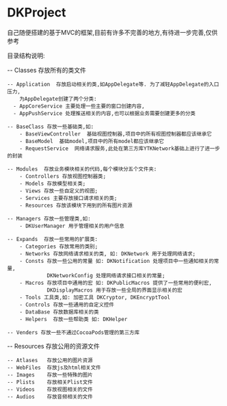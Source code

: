 # DKProject

自己随便搭建的基于MVC的框架,目前有许多不完善的地方,有待进一步完善,仅供参考

目录结构说明:

-- Classes    存放所有的类文件
    
    -- Application  存放启动相关的类,如AppDelegate等. 为了减轻AppDelegate的入口压力,
        为AppDelegate创建了两个分类: 
      - AppCoreService 主要处理一些主要的窗口创建内容, 
      - AppPushService 处理推送相关的内容,也可以根据业务需要创建更多的分类
    
    -- BaseClass 存放一些基础类,如: 
        - BaseViewController  基础视图控制器,项目中的所有视图控制器都应该继承它
        - BaseModel  基础model,项目中的所有model都应该继承它
        - RequestService  网络请求服务,此处在第三方库YTKNetwork基础上进行了进一步的封装
    
    -- Modules  存放业务模块相关的代码,每个模块分五个文件夹: 
        - Controllers 存放视图控制器类; 
        - Models 存放模型相关类; 
        - Views 存放一些自定义的视图; 
        - Services 主要存放接口请求相关的类; 
        - Resources 存放该模块下用到的所有图片资源
    
    -- Managers 存放一些管理类,如: 
        - DKUserManager 用于管理相关的用户信息
    
    -- Expands  存放一些常用的扩展类:
        - Categories 存放常用的类别; 
        - Networks 存放网络请求相关的类, 如: DKNetwork 用于处理网络请求; 
        - Consts 存放一些公用的常量 如: DKNotification 处理项目中一些通知相关的常量, 
                 DKNetworkConfig 处理网络请求接口相关的常量;  
        - Macros 存放项目中通用的宏 如: DKPublicMacros 提供了一些常用的便利宏, 
                 DKDisplayMacros 用于存放一些全局的界面显示相关的宏
        - Tools 工具类,如: 加密工具 DKCryptor, DKEncryptTool
        - Controls 存放一些通用的自定义控件
        - DataBase 存放数据库相关的类
        - Helpers  存放一些帮助类 如: DKHelper
        
    -- Venders 存放一些不通过CocoaPods管理的第三方库

-- Resources  存放公用的资源文件

    -- Atlases   存放公用的图片资源
    -- WebFiles  存放js及html相关文件
    -- Images    存放一些特殊的图片
    -- Plists    存放相关Plist文件
    -- Videos    存放视图相关的文件
    -- Audios    存放音频相关的文件

